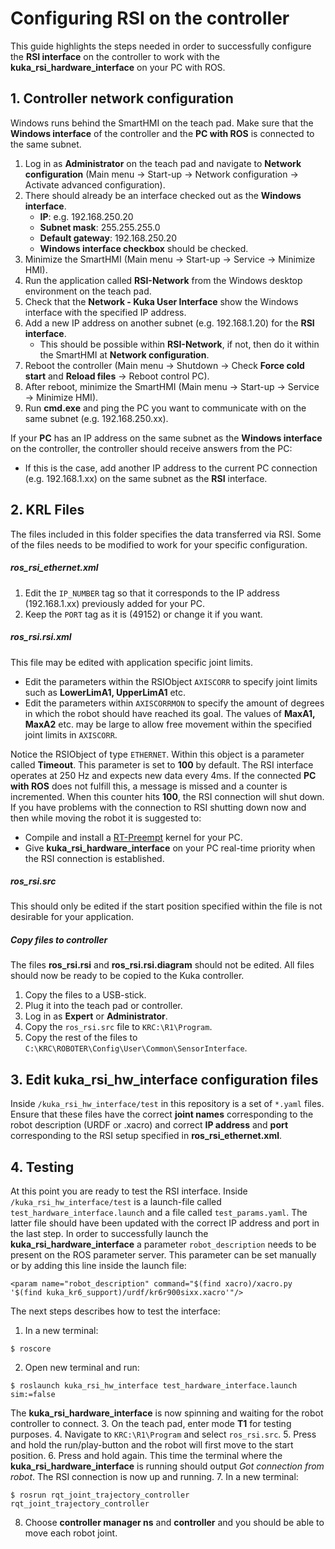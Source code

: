 # Configuring RSI on the controller

This guide highlights the steps needed in order to successfully configure the **RSI interface** on the controller to work with the **kuka_rsi_hardware_interface** on your PC with ROS.

## 1. Controller network configuration

Windows runs behind the SmartHMI on the teach pad. Make sure that the **Windows interface** of the controller and the **PC with ROS** is connected to the same subnet.

1. Log in as **Administrator** on the teach pad and navigate to **Network configuration** (Main menu -> Start-up -> Network configuration -> Activate advanced configuration).
2. There should already be an interface checked out as the **Windows interface**.
   * **IP**: e.g. 192.168.250.20
   * **Subnet mask**: 255.255.255.0
   * **Default gateway**: 192.168.250.20
   * **Windows interface checkbox** should be checked.
3. Minimize the SmartHMI (Main menu -> Start-up -> Service -> Minimize HMI).
4. Run the application called **RSI-Network** from the Windows desktop environment on the teach pad.
5. Check that the **Network - Kuka User Interface** show the Windows interface with the specified IP address.
6. Add a new IP address on another subnet (e.g. 192.168.1.20) for the **RSI interface**.
   * This should be possible within **RSI-Network**, if not, then do it within the SmartHMI at **Network configuration**.
7. Reboot the controller (Main menu -> Shutdown -> Check **Force cold start** and **Reload files** -> Reboot control PC).
8. After reboot, minimize the SmartHMI (Main menu -> Start-up -> Service -> Minimize HMI).
9. Run **cmd.exe** and ping the PC you want to communicate with on the same subnet (e.g. 192.168.250.xx).

If your **PC** has an IP address on the same subnet as the **Windows interface** on the controller, the controller should receive answers from the PC:
* If this is the case, add another IP address to the current PC connection (e.g. 192.168.1.xx) on the same subnet as the **RSI** interface.

## 2. KRL Files

The files included in this folder specifies the data transferred via RSI. Some of the files needs to be modified to work for your specific configuration.

##### ros_rsi_ethernet.xml
1. Edit the `IP_NUMBER` tag so that it corresponds to the IP address (192.168.1.xx) previously added for your PC.
2. Keep the `PORT` tag as it is (49152) or change it if you want.

##### ros_rsi.rsi.xml
This file may be edited with application specific joint limits.
* Edit the parameters within the RSIObject `AXISCORR` to specify joint limits such as **LowerLimA1, UpperLimA1** etc.
* Edit the parameters within `AXISCORRMON` to specify the amount of degrees in which the robot should have reached its goal. The values of **MaxA1, MaxA2** etc. may be large to allow free movement within the specified joint limits in `AXISCORR`.

Notice the RSIObject of type `ETHERNET`. Within this object is a parameter called **Timeout**. This parameter is set to **100** by default. The RSI interface operates at 250 Hz and expects new data every 4ms. If the connected **PC with ROS** does not fulfill this, a message is missed and a counter is incremented. When this counter hits **100**, the RSI connection will shut down. If you have problems with the connection to RSI shutting down now and then while moving the robot it is suggested to:
* Compile and install a [RT-Preempt](https://rt.wiki.kernel.org/index.php/RT_PREEMPT_HOWTO) kernel for your PC.
* Give **kuka_rsi_hardware_interface** on your PC real-time priority when the RSI connection is established.

##### ros_rsi.src
This should only be edited if the start position specified within the file is not desirable for your application.

##### Copy files to controller
The files **ros_rsi.rsi** and **ros_rsi.rsi.diagram** should not be edited. All files should now be ready to be copied to the Kuka controller.
1. Copy the files to a USB-stick.
2. Plug it into the teach pad or controller.
3. Log in as **Expert** or **Administrator**.
4. Copy the `ros_rsi.src` file to `KRC:\R1\Program`.
5. Copy the rest of the files to `C:\KRC\ROBOTER\Config\User\Common\SensorInterface`.

## 3. Edit kuka_rsi_hw_interface configuration files
Inside `/kuka_rsi_hw_interface/test` in this repository is a set of `*.yaml` files. Ensure that these files have the correct **joint names** corresponding to the robot description (URDF or .xacro) and correct **IP address** and **port** corresponding to the RSI setup specified in **ros_rsi_ethernet.xml**.

## 4. Testing
At this point you are ready to test the RSI interface. Inside `/kuka_rsi_hw_interface/test` is a launch-file called `test_hardware_interface.launch` and a file called `test_params.yaml`. The latter file should have been updated with the correct IP address and port in the last step. In order to successfully launch the **kuka_rsi_hardware_interface** a parameter `robot_description` needs to be present on the ROS parameter server. This parameter can be set manually or by adding this line inside the launch file:
```
<param name="robot_description" command="$(find xacro)/xacro.py '$(find kuka_kr6_support)/urdf/kr6r900sixx.xacro'"/>
```
The next steps describes how to test the interface:

1. In a new terminal:
```
$ roscore
```
2. Open new terminal and run:
```
$ roslaunch kuka_rsi_hw_interface test_hardware_interface.launch sim:=false
```
The **kuka_rsi_hardware_interface** is now spinning and waiting for the robot controller to connect.
3. On the teach pad, enter mode **T1** for testing purposes.
4. Navigate to `KRC:\R1\Program` and select `ros_rsi.src`.
5. Press and hold the run/play-button and the robot will first move to the start position.
6. Press and hold again. This time the terminal where the **kuka_rsi_hardware_interface** is running should output *Got connection from robot*. The RSI connection is now up and running.
7. In a new terminal:
```
$ rosrun rqt_joint_trajectory_controller rqt_joint_trajectory_controller
```
8. Choose **controller manager ns** and **controller** and you should be able to move each robot joint.

